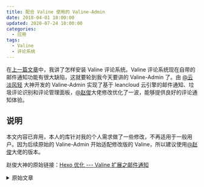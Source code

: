 ```yaml
---
title: 配合 Valine 使用的 Valine-Admin
date: 2018-04-01 18:00:00
updated: 2020-07-24 10:00:00
categories:
  - 应用
tags:
  - Valine
  - 评论系统
---
```


在[上一篇文章](/2018/04/01/Valine/)中，我讲了怎样安装 Valine 评论系统。Valine 评论系统现在自带的邮件通知功能有很大缺陷，这就要轮到我今天要讲的 Valine-Admin 了。由 [@云淡风轻](https://ioliu.cn/) 大神开发的 Valine-Admin 实现了基于 leancloud 云引擎的邮件通知、垃圾评论识别和评论管理面板，[@赵俊](http://www.zhaojun.im/hexo-valine-admin/)大佬修改优化了一波，能够提供良好的评论通知体验。

<!--more-->

## 说明

本文内容已弃用，本人的库针对我的个人需求做了一些修改，不再适用于一般用户。因为后续原始的 Valine-Admin 开始适配修改版的 Valine，所以建议使用[@赵俊](http://www.zhaojun.im/hexo-valine-admin/)大佬的版本。

赵俊大神的原始链接：[Hexo 优化 --- Valine 扩展之邮件通知](http://www.zhaojun.im/hexo-valine-admin/)

<details>
  <summary>原始文章</summary>

## 问题与改动

由于 Valine 的更新，以前的一些功能已经无法继续使用。

- 由于去除了 rid 字段，原本基于 rid 字段的“被@邮件通知”功能不再有效。我从评论内容中重新提取了 rid 字段，能够正常进行邮件通知了。
- 由于不再有 IP 字段，垃圾评论识别功能完全不起作用。emmm，我也不会搞，所以就删掉了。

## 云引擎部署

> Deserts 大神的原始链接：[Valine: 独立博客评论系统](https://panjunwen.com/diy-a-comment-system/)

由于我对项目做了一些改动，建议使用本文的库，即止到今日一直使用正常。

### 源码部署

进入博客应用的云引擎的设置，在代码库中填入以下内容并点击保存。已改用 zhaojun1998 的 Valine-Admin，与教程暂不符合，**请勿继续使用以下教程**。

```
https://github.com/ZvonimirSun/Valine-Admin.git
```

![](https://img.iszy.xyz/20190318221112.png)

接下来在云引擎的部署页，选择部署目标为`生产环境`，分支或版本号填入`master`，勾选平滑部署，点击部署。

![](https://img.iszy.xyz/20190318221123.png)

### 设置自定义环境变量

此外，还需要设置云引擎的环境变量以支持运行，如图所示。

![](https://img.iszy.xyz/20190318221132.png)

SMTP 信息需要准确填写，用于发送通知邮件，部分邮箱如 QQ 邮箱需要使用授权码（密码）。注意我们使用 SSL 发件，所以端口别填错了。

### 评论管理后台

![](https://img.iszy.xyz/20190318221144.png)

在云引擎的设置界面设置 Web 主机域名，便可以通过这个地址访问评论的管理界面。用 \_User 表中的用户登录即可，注意要手动设置密码，才能登录，不能空密码。

![](https://img.iszy.xyz/20190318221157.png)

至此已经可以顺利使用了。由于云引擎的免费实例有每天的强制休眠，可以用定时脚本唤醒，但是大多数人应该不需要用到 24 小时，所以影响不大。

</details>
